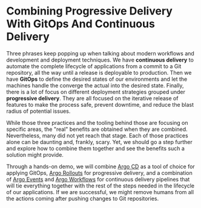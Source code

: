 # Combining Progressive Delivery With GitOps And Continuous Delivery

Three phrases keep popping up when talking about modern workflows and development and deployment techniques. We have **continuous delivery** to automate the complete lifecycle of applications from a commit to a Git repository, all the way until a release is deployable to production. Then we have **GitOps** to define the desired states of our environments and let the machines handle the converge the actual into the desired state. Finally, there is a lot of focus on different deployment strategies grouped under **progressive delivery**. They are all focused on the iterative release of features to make the process safe, prevent downtime, and reduce the blast radius of potential issues.

While those three practices and the tooling behind those are focusing on specific areas, the "real" benefits are obtained when they are combined. Nevertheless, many did not yet reach that stage. Each of those practices alone can be daunting and, frankly, scary. Yet, we should go a step further and explore how to combine them together and see the benefits such a solution might provide.

Through a hands-on demo, we will combine [Argo CD](https://argoproj.github.io/argo-cd/) as a tool of choice for applying GitOps, [Argo Rollouts](https://argoproj.github.io/argo-rollouts/) for progressive delivery, and a combination of [Argo Events](https://argoproj.github.io/projects/argo-events) and [Argo Workflows](https://argoproj.github.io/projects/argo) for continuous delivery pipelines that will tie everything together with the rest of the steps needed in the lifecycle of our applications. If we are successful, we might remove humans from all the actions coming after pushing changes to Git repositories.
